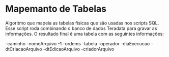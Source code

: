 # Mapemanto de Tabelas

Algoritmo que mapeia as tabelas físicas que são usadas nos scripts SQL. Esse script roda combinando o banco de dados Teradata para gravar as informações.
O resultado final é uma tabela com as seguintes informações:

-caminho
-nomeArquivo
-1
-ordems
-tabela
-operador
-diaExecucao
-dtCriacaoArquivo
-dtEdicaoArquivo
-criadorArquivo

